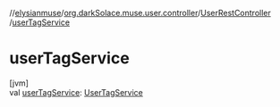 //[elysianmuse](../../../index.md)/[org.darkSolace.muse.user.controller](../index.md)/[UserRestController](index.md)
/[userTagService](user-tag-service.md)

# userTagService

[jvm]\
val [userTagService](user-tag-service.md): [UserTagService](../../org.darkSolace.muse.user.service/-user-tag-service/index.md)
